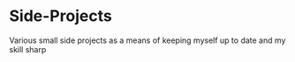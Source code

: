 # Side-Projects
Various small side projects as a means of keeping myself up to date and my skill sharp
